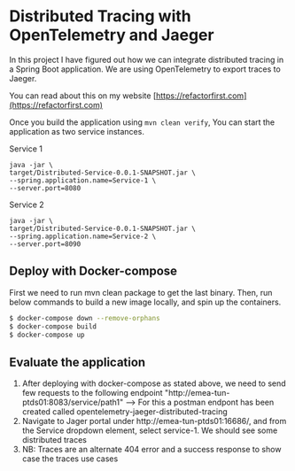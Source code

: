 # Distributed Tracing with OpenTelemetry and Jaeger

In this project I have figured out how we can integrate distributed tracing in a Spring Boot application. 
We are using OpenTelemetry to export traces to Jaeger.

You can read about this on my website [https://refactorfirst.com](https://refactorfirst.com)

Once you build the application using `mvn clean verify`, You can start the application as two service instances.

Service 1
```
java -jar \
target/Distributed-Service-0.0.1-SNAPSHOT.jar \
--spring.application.name=Service-1 \
--server.port=8080
```

Service 2
```
java -jar \
target/Distributed-Service-0.0.1-SNAPSHOT.jar \
--spring.application.name=Service-2 \
--server.port=8090
```

## Deploy with Docker-compose

First we need to run mvn clean package to get the last binary. 
Then, run below commands to build a new image locally, and spin up the containers. 

```sh
$ docker-compose down --remove-orphans
$ docker-compose build
$ docker-compose up
```

## Evaluate the application
1. After deploying with docker-compose as stated above, we need to send few requests to 
   the following endpoint "http://emea-tun-ptds01:8083/service/path1" --> For this a postman endpont has been created called
   opentelemetry-jaeger-distributed-tracing
2. Navigate to Jager portal under http://emea-tun-ptds01:16686/, and from the Service dropdown element, select service-1. We should see some distributed traces
3. NB: Traces are an alternate 404 error and a success response to show case the traces use cases